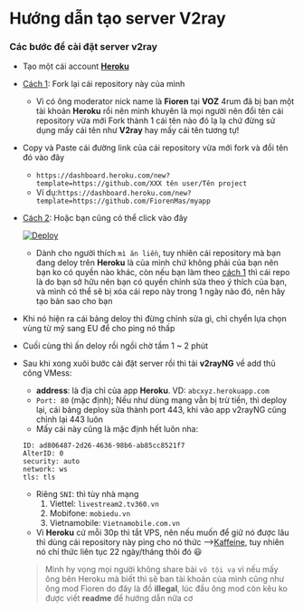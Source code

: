 # Hướng dẫn tạo server V2ray
### Các bước để cài đặt server v2ray
- Tạo một cái account [**Heroku**](https://www.heroku.com)
- <ins>Cách 1</ins>: Fork lại cái repository này của mình 
    - Vì có ông moderator nick name là **Fioren** tại **VOZ** 4rum đã bị ban một tài khoản **Heroku** rồi nên mình khuyên là mọi người nên đổi tên cái repository vừa mới Fork thành 1 cái tên nào đó lạ lạ chứ đừng sử dụng mấy cái tên như **V2ray** hay mấy cái tên tương tự!
- Copy và Paste cái đường link của cái repository vừa mới fork và đổi tên đó vào đây 
    -  `https://dashboard.heroku.com/new?template=https://github.com/XXX tên user/Tên project`
    -  Ví dụ:`https://dashboard.heroku.com/new?template=https://github.com/FiorenMas/myapp`
- <ins>Cách 2</ins>: Hoặc bạn cũng có thể click vào đây

     [![Deploy](https://www.herokucdn.com/deploy/button.svg)](https://heroku.com/deploy?template=https://github.com/lebathang/v2hackdata)
    - Dành cho người thích `mì ăn liền`, tuy nhiên cái repository mà bạn đang deloy trên **Heroku** là của mình chứ không phải của bạn nên bạn ko có quyền nào khác, còn nếu bạn làm theo <ins>cách 1</ins> thì cái repo là do bạn sở hữu nên bạn có quyền chỉnh sửa theo ý thích của bạn, và mình có thể sẽ bị xóa cái repo này trong 1 ngày nào đó, nên hãy tạo bản sao cho bạn
- Khi nó hiện ra cái bảng deloy thì đừng chỉnh sửa gì, chỉ chyển lựa chọn vùng từ mỹ sang EU để cho ping nó thấp
- Cuối cùng thì ấn deloy rồi ngồi chờ tầm 1 ~ 2 phút
- Sau khi xong xuôi bước cài đặt server rồi thì tải **v2rayNG** về add thủ công VMess:
    - **address**: là địa chỉ của app **Heroku**. VD: `abcxyz.herokuapp.com`
    - `Port: 80` (mặc định); Nếu như dùng mạng vẫn bị trừ tiền, thì deploy lại, cái bảng deploy sửa thành port 443, khi vào app v2rayNG cũng chỉnh lại 443 luôn
    - Mấy cái này cũng là mặc định hết luôn nha:
    ```
    ID: ad806487-2d26-4636-98b6-ab85cc8521f7
    AlterID: 0
    security: auto
    network: ws
    tls: tls  
    ```
    - Riêng `SNI`: thì tùy nhà mạng
        1. Viettel: `livestream2.tv360.vn`
        2. Mobifone: `mobiedu.vn`
        3. Vietnamobile: `Vietnamobile.com.vn`
    - Vì **Heroku** cứ mỗi 30p thì tắt VPS, nên nếu muốn để giữ nó được lâu thì dùng cái repository này ping cho nó thức -->[Kaffeine](https://github.com/RomainButteaud/Kaffeine), tuy nhiên nó chỉ thức liên tục 22 ngày/tháng thôi đó 😃
  > Mình hy vọng mọi người không share bài `vô tội vạ` vì nếu mấy ông bên Heroku mà biết thì sẽ ban tài khoản của mình cũng như ông mod Fioren do đây là đồ **illegal**, lúc đầu ông mod còn kêu ko được viết **readme** để hướng dẫn nữa cơ
  

